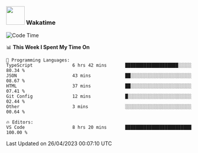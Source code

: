 ### <img src="https://media.giphy.com/media/VgCDAzcKvsR6OM0uWg/giphy.gif" width="50"> Wakatime

  <!--START_SECTION:waka-->
![Code Time](http://img.shields.io/badge/Code%20Time-1%2C383%20hrs%2019%20mins-blue)

📊 **This Week I Spent My Time On** 

```text
💬 Programming Languages: 
TypeScript               6 hrs 42 mins       ████████████████████░░░░░   80.34 % 
JSON                     43 mins             ██░░░░░░░░░░░░░░░░░░░░░░░   08.67 % 
HTML                     37 mins             ██░░░░░░░░░░░░░░░░░░░░░░░   07.41 % 
Git Config               12 mins             █░░░░░░░░░░░░░░░░░░░░░░░░   02.44 % 
Other                    3 mins              ░░░░░░░░░░░░░░░░░░░░░░░░░   00.64 % 

🔥 Editors: 
VS Code                  8 hrs 20 mins       █████████████████████████   100.00 % 
```


 Last Updated on 26/04/2023 00:07:10 UTC
<!--END_SECTION:waka-->
